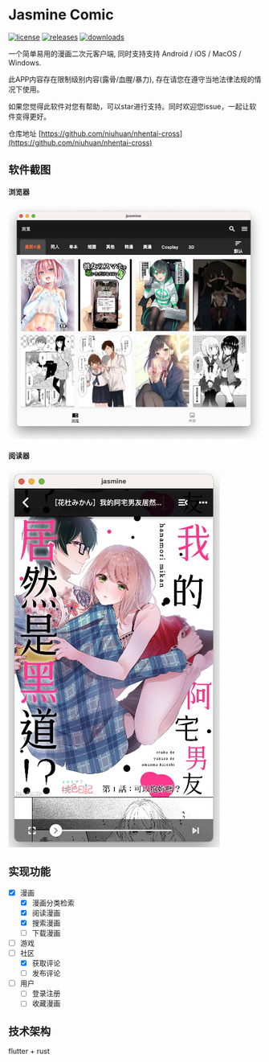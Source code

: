 Jasmine Comic
=============
[![license](https://img.shields.io/github/license/niuhuan/jasmine)](https://raw.githubusercontent.com/niuhuan/jasmine/master/LICENSE)
[![releases](https://img.shields.io/github/v/release/niuhuan/jasmine)](https://github.com/niuhuan/jasmine/releases)
[![downloads](https://img.shields.io/github/downloads/niuhuan/jasmine/total)](https://github.com/niuhuan/jasmine/releases)

一个简单易用的漫画二次元客户端, 同时支持支持 Android / iOS / MacOS / Windows.

此APP内容存在限制级别内容(露骨/血腥/暴力), 存在请您在遵守当地法律法规的情况下使用。

如果您觉得此软件对您有帮助，可以star进行支持。同时欢迎您issue，一起让软件变得更好。

仓库地址 [https://github.com/niuhuan/nhentai-cross](https://github.com/niuhuan/nhentai-cross)

## 软件截图

#### 浏览器

![](images/app_screen.png)

#### 阅读器

![](images/reader_screen.png)

## 实现功能

- [x] 漫画
  - [x] 漫画分类检索
  - [x] 阅读漫画
  - [x] 搜索漫画
  - [ ] 下载漫画
- [ ] 游戏
- [ ] 社区
  - [x] 获取评论
  - [ ] 发布评论
- [ ] 用户
  - [ ] 登录注册
  - [ ] 收藏漫画

## 技术架构

flutter + rust
